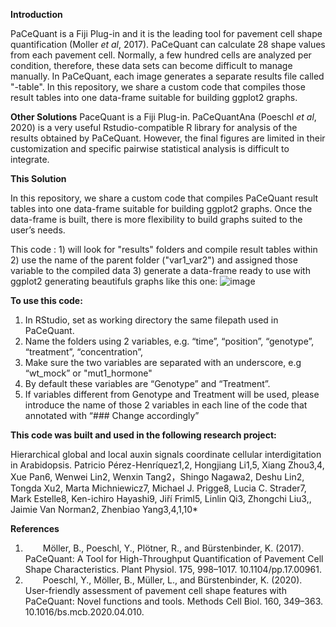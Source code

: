 **Introduction**

PaCeQuant is a Fiji Plug-in and it is the leading tool for pavement cell shape quantification (Moller _et al_, 2017). PaCeQuant can calculate 28 shape values from each pavement cell. Normally, a few hundred cells are analyzed per condition, therefore, these data sets can become difficult to manage manually. In PaCeQuant, each image generates a separate results file called "-table". In this repository, we share a custom code that compiles those result tables into one data-frame suitable for building ggplot2 graphs. 

**Other Solutions**
PaceQuant is a Fiji Plug-in. PaCeQuantAna (Poeschl _et al_, 2020) is a very useful Rstudio-compatible R library for analysis of the results obtained by PaCeQuant. However, the final figures are limited in their customization and specific pairwise statistical analysis is difficult to integrate.

**This Solution**

In this repository, we share a custom code that compiles PaCeQuant result tables into one data-frame suitable for building ggplot2 graphs. Once the data-frame is built, there is more flexibility to build graphs suited to the user’s needs.

This code : 1) will look for "results" folders and compile result tables within 2) use the name of the parent folder ("var1_var2") and assigned those variable to the compiled data 3) generate a data-frame ready to use with ggplot2 generating beautifuls graphs like this one:
![image](https://github.com/pperezh/global-local-auxin/assets/80292580/d705bb5c-402b-4e5a-af9f-8294b757a4f0)

**To use this code:**

1. In RStudio, set as working directory the same filepath used in PaCeQuant.  
2. Name the folders using 2 variables, e.g. “time”, “position”, “genotype”, “treatment”, “concentration”, 
3. Make sure the two variables are separated with an underscore, e.g “wt_mock” or "mut1_hormone"
4. By default these variables are “Genotype” and “Treatment”.
5. If variables different from Genotype and Treatment will be used, please introduce the name of those 2 variables in each line of the code that annotated with  “### Change accordingly”

**This code was built and used in the following research project:**

Hierarchical global and local auxin signals coordinate cellular interdigitation in Arabidopsis.
Patricio Pérez-Henríquez1,2, Hongjiang Li1,5, Xiang Zhou3,4, Xue Pan6, Wenwei Lin2, Wenxin Tang2，Shingo Nagawa2, Deshu Lin2, Tongda Xu2, Marta Michniewicz7, Michael J. Prigge8, Lucia C. Strader7, Mark Estelle8, Ken-ichiro Hayashi9, Jiří Friml5, Linlin Qi3, Zhongchi Liu3,, Jaimie Van Norman2, Zhenbiao Yang3,4,1,10*

**References**

1.    Möller, B., Poeschl, Y., Plötner, R., and Bürstenbinder, K. (2017). PaCeQuant: A Tool for High-Throughput Quantification of Pavement Cell Shape Characteristics. Plant Physiol. 175, 998–1017. 10.1104/pp.17.00961.
2.    Poeschl, Y., Möller, B., Müller, L., and Bürstenbinder, K. (2020). User-friendly assessment of pavement cell shape features with PaCeQuant: Novel functions and tools. Methods Cell Biol. 160, 349–363. 10.1016/bs.mcb.2020.04.010. 
